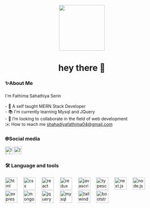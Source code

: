


<div align="center">
  <img height="150" src="https://media.giphy.com/media/M9gbBd9nbDrOTu1Mqx/giphy.gif"  />
</div>

###



###

<h1 align="center">hey there 👋</h1>

###

<h3 align="left">✨About Me</h3>

###

<p align="left">I'm Fathima Sahathiya Serin<br><br>- 🔭 A self taught MERN Stack Developer<br>- 📚 I'm currently learning Mysql and JQuery<br>- 👯 I’m looking to collaborate in the field of web development <br> ✉️ How to reach me <a href="shahadiyafathima04@gmail.com">shahadiyafathima04@gmail.com</a></p>

###
<h3>🌐Social media</h3>
<div align="start">
<a href="www.linkedin.com/in/fathimashahadiya"> <img src="https://img.shields.io/static/v1?message=LinkedIn&logo=linkedin&label=&color=0077B5&logoColor=white&labelColor=&style=for-the-badge" height="25" alt="linkedin logo"  /></a>
 <img src="https://img.shields.io/static/v1?message=Leetcode&logo=leetcode&label=&color=080807&logoColor=yellow&labelColor=&style=for-the-badge" height="25" alt="leetcode logo"  />
  
</div>

<h3 align="left">🛠 Language and tools</h3>

###

<div align="left">
  <img src="https://cdn.iconscout.com/icon/free/png-256/free-html-5-logo-icon-download-in-svg-png-gif-file-formats--programming-langugae-language-pack-logos-icons-1175208.png" height="40" alt="html logo"  />
  <img width="12" />
  <img src="https://d3sxshmncs10te.cloudfront.net/icon/free/svg/1175237.svg?token=eyJhbGciOiJoczI1NiIsImtpZCI6ImRlZmF1bHQifQ__.eyJpc3MiOiJkM3N4c2htbmNzMTB0ZS5jbG91ZGZyb250Lm5ldCIsImV4cCI6MTc0NTMzOTU5MSwicSI6bnVsbCwiaWF0IjoxNzQ1MDgwMzkxfQ__.3f9cf074b37dd70dc346bcb39705e6df35b69e19b1bc4f2be4ef96bdcdbdb4ba" height="40" alt="css logo"  />
  <img width="12" />
  <img src="https://www.svgrepo.com/show/452092/react.svg" height="40" alt="react logo"  />
  <img width="12" />
  <img src="https://www.svgrepo.com/show/303557/redux-logo.svg" height="40" alt="redux logo"  />
  <img width="12" />
  <img src="https://www.svgrepo.com/show/303206/javascript-logo.svg" height="40" alt="javascript logo"  />
  <img width="12" />
  <img src="https://www.svgrepo.com/show/374144/typescript.svg" height="40" alt="typescript logo"  />
  <img width="12" />
  <img src="https://cdn.brandfetch.io/id2alue-rx/theme/dark/idqNI71Hra.svg?c=1dxbfHSJFAPEGdCLU4o5B" height="40" alt="next.js logo"  />
  <img width="12" />
  <img src="https://www.svgrepo.com/show/376337/node-js.svg" height="40" alt="node.js logo"  />
  <img width="12" />
  <img src="https://encrypted-tbn0.gstatic.com/images?q=tbn:ANd9GcSKmtAv2G_LoVvYzVphgkaW6W1yj3z0tR7igw&s" height="40" alt="express.js logo"  />
  <img width="12" />
  <img src="https://cdn.worldvectorlogo.com/logos/mongodb-icon-2.svg" height="40" alt="mongodb logo"  />

  
  <img width="12" />
   <img src="https://www.svgrepo.com/show/452242/jquery.svg" height="40" alt="jquery logo"  />

  
  <img width="12" />
   <img src="https://www.svgrepo.com/show/354099/mysql.svg" height="40" alt="mysql logo"  />

  
  <img width="12" />
   <img src="https://www.svgrepo.com/show/374118/tailwind.svg" height="40" alt="tailwindcss logo"  />

  
  <img width="12" />
   <img src="https://www.svgrepo.com/show/353498/bootstrap.svg" height="40" alt="bootstrap logo"  />

  
  <img width="12" />
  
 
</div>

###

